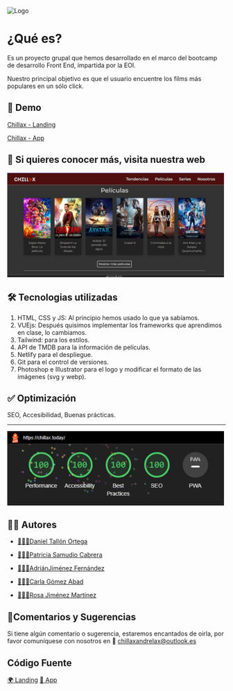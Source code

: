 
![Logo](https://chillax.today/images/logo/chillaxSombras.svg)


# ¿Qué es?

Es un proyecto grupal que hemos desarrollado en el marco del bootcamp de desarrollo Front End, impartida por la EOI.

Nuestro principal objetivo es que el usuario encuentre los films más populares en un sólo click.



## 🎥 Demo

[Chillax - Landing](https://chillax.today/)

[Chillax - App](https://app.chillax.today/)



## 🎥 Si quieres conocer más, visita nuestra web

<img src="/public/images/background/tendencias.jpeg" alt="App Screenshot - tendencias" width="500">


## 🛠 Tecnologias utilizadas

1.  HTML, CSS y JS: Al principio hemos usado lo que ya sabíamos.
2. VUEjs: Después quisimos implementar los frameworks que aprendimos en clase, lo cambiamos.
3. Tailwind: para los estilos.
3. API de TMDB para la información de películas.
4. Netlify para el despliegue.
5. Git para el control de versiones.
6. Photoshop e Illustrator para el logo y modificar el formato de las imágenes (svg y webp).



## ✅ Optimización
SEO, Accesibilidad, Buenas prácticas.
___
<img src="/public/images/background/image.png" alt="App Screenshot - optimizacion" width="500">

## 🤖🐱 Autores

- [👨🏻‍💻Daniel Tallón Ortega](https://github.com/NuberuSH)

- [👩🏻‍💻Patricia Samudio Cabrera](https://github.com/PatriSamudio)

- [👨🏻‍💻AdriánJiménez Fernández](https://github.com/adrijimdev)

- [👩🏻‍💻Carla Gómez Abad](https://github.com/CarlaJfry)

- [👩🏻‍💻Rosa Jiménez Martínez](https://github.com/Rosawaii)


## 📝Comentarios y Sugerencias

Si tiene algún comentario o sugerencia, estaremos encantados de oirla, por favor comuníquese con nosotros en 📧 chillaxandrelax@outlook.es

## Código Fuente


[🌍 Landing](https://github.com/NuberuSH/chillax)
[📲 App](https://github.com/NuberuSH/chillax-app)


